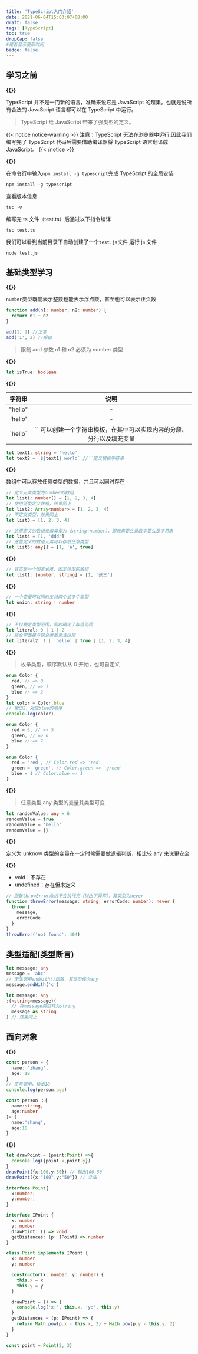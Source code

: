 ```yaml
---
title: 'TypeScript入门介绍'
date: 2021-06-04T15:03:07+08:00
draft: false
tags: [TypeScript]
toc: true
dropCap: false
#是否显示更新时间
badge: false
---
```


## 学习之前

**{{<underline color="#ffdd00" content="理论基础" >}}**

TypeScript 并不是一门新的语言，准确来说它是 JavaScript 的超集。也就是说所有合法的 JavaScript 语言都可以在 TypeScript 中运行。

> TypeScript 给 JavaScript 带来了强类型的定义。

{{< notice notice-warning >}}
注意：TypeScript 无法在浏览器中运行,因此我们编写完了 TypeScript 代码后需要借助编译器将 TypeScript 语言翻译成 JavaScript。
{{< /notice >}}

**{{<underline color="#ffdd00" content="开发环境" >}}**

在命令行中输入`npm install -g typescript`完成 TypeScript 的全局安装

```
npm install -g typescript
```

查看版本信息

```
tsc -v
```

编写完 ts 文件（test.ts）后通过以下指令编译

```
tsc test.ts
```

我们可以看到当前目录下自动创建了一个`test.js`文件
运行 js 文件

```
node test.js
```

## 基础类型学习

**{{<underline color="#ffdd00" content="数字" >}}**

`number`类型既能表示整数也能表示浮点数，甚至也可以表示正负数

```ts
function add(n1: number, n2: number) {
  return n1 + n2
}

add(1, 2) //正常
add('1', 2) //报错
```

> 限制 add 参数 n1 和 n2 必须为 number 类型

**{{<underline color="#ffdd00" content="布尔" >}}**

```ts
let isTrue: boolean
```

**{{<underline color="#ffdd00" content="字符串" >}}**

字符串|说明
:-:|:-:
"hello"|-
'hello'|-
\`hello\`|\`\` 可以创建一个字符串模板，在其中可以实现内容的分段、分行以及填充变量

```ts
let text1: string = 'hello'
let text2 = `${text1} world` //``定义模板字符串
```

**{{<underline color="#ffdd00" content="数组" >}}**

数组中可以存放任意类型的数据，并且可以同时存在

```ts
// 定义元素类型为number的数组
let list1: number[] = [1, 2, 3, 4]
// 使用泛型定义数组，效果同上
let list2: Array<number> = [1, 2, 3, 4]
// 不定义类型，效果同上
let list3 = [1, 2, 3, 4]

// 这里定义的数组元素类型为（string|number），即元素要么是数字要么是字符串
let list4 = [1, 'ddd']
// 这里定义的数组元素可以存放任意类型
let list5: any[] = [1, 'a', true]
```

**{{<underline color="#ffdd00" content="元组" >}}**

```ts
// 其实是一个固定长度、固定类型的数组
let list1: [number, string] = [1, '张三']
```

**{{<underline color="#ffdd00" content="联合" >}}**

```ts
// 一个变量可以同时支持两个或多个类型
let union: string | number
```

**{{<underline color="#ffdd00" content="字面量" >}}**

```ts
// 不仅确定类型范围，同时确定了取值范围
let literal: 0 | 1 | 2
// 结合字面量与联合类型灵活运用
let literal2: 1 | 'hello' | true | [1, 2, 3, 4]
```

**{{<underline color="#ffdd00" content="枚举" >}}**

> 枚举类型，顺序默认从 0 开始，也可自定义

```ts
enum Color {
  red, // => 0
  green, // => 1
  blue // => 2
}
let color = Color.blue
// 输出2，对应blue的顺序
console.log(color)
```

```ts
enum Color {
  red = 5, // => 5
  green, // => 6
  blue // => 7
}
```

```ts
enum Color {
  red = 'red', // Color.red => 'red'
  green = 'green', // Color.green => 'green'
  blue = 1 // Color.blue => 1
}
```

**{{<underline color="#ffdd00" content="any" >}}**

> 任意类型,any 类型的变量其类型可变

```ts
let randomValue: any = 6
randomValue = true
randomValue = 'hello'
randomValue = {}
```

**{{<underline color="#ffdd00" content="unknow" >}}**

定义为 unknow 类型的变量在一定时候需要做逻辑判断，相比较 any 来说更安全

**{{<underline color="#ffdd00" content="void、undefined 与 never" >}}**

- void：不存在
- undefined：存在但未定义

```ts
// 函数throwError永远不会执行完（抛出了异常），其类型为never
function throwError(message: string, errorCode: number): never {
  throw {
    message,
    errorCode
  }
}
throwError('not found', 404)
```

## 类型适配(类型断言)

```ts
let message: any
message = 'abc'
// 无法调用endWith()函数，其类型任为any
message.endWith('c')
```

```ts
let message: any
;(<string>message)(
  // 将message类型转为string
  message as string
) // 效果同上
```

## 面向对象

**{{<underline color="#ffdd00" content="对象 Object" >}}**

```ts
const person = {
  name: 'zhang',
  age: 18
}
// 正常调用，输出18
console.log(person.age)
```

```ts
const person ：{
  name:string,
  age:number
}= {
  name:'zhang',
  age:18
}
```

**{{<underline color="#ffdd00" content="interface 与 class" >}}**

```ts
let drawPoint = (point:Point) =>{
  console.log({point.x,point.y})
}
drawPoint({x:100,y:50}) // 输出100,50
drawPoint({x:"100",y:"50"}) // 非法

interface Point{
  x:number;
  y:number;
}
```

```ts
interface IPoint {
  x: number
  y: number
  drawPoint: () => void
  getDistances: (p: IPoint) => number
}

class Point implements IPoint {
  x: number
  y: number

  constructor(x: number, y: number) {
    this.x = x
    this.y = y
  }

  drawPoint = () => {
    console.log('x:', this.x, 'y:', this.y)
  }
  getDistances = (p: IPoint) => {
    return Math.pow(p.x - this.x, 2) + Math.pow(p.y - this.y, 2)
  }
}

const point = Point(2, 3)
```
